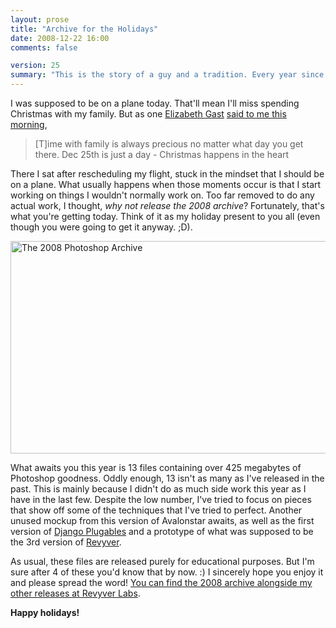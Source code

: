 ```yaml
---
layout: prose
title: "Archive for the Holidays"
date: 2008-12-22 16:00
comments: false

version: 25
summary: "This is the story of a guy and a tradition. Every year since 2004, said guy has released a few files from that year's Photoshop archives for people to learn from. As 2008 starts coming to a close, it's that time again to once again (albeit a little early) release an archive."
---
```


I was supposed to be on a plane today. That'll mean I'll miss spending Christmas with my family. But as one [Elizabeth Gast][1] [said to me this morning][2],

> [T]ime with family is always precious no matter what day you get there. Dec 25th is just a day - Christmas happens in the heart

There I sat after rescheduling my flight, stuck in the mindset that I should be on a plane. What usually happens when those moments occur is that I start working on things I wouldn't normally work on. Too far removed to do any actual work, I thought, *why not release the 2008 archive*? Fortunately, that's what you're getting today. Think of it as my holiday present to you all (even though you were going to get it anyway. ;D).

[<img src="http://farm4.static.flickr.com/3229/3129231287_a5b05398d3_o.png" width="620" height="340" alt="The 2008 Photoshop Archive" />][6]

What awaits you this year is 13 files containing over 425 megabytes of Photoshop goodness. Oddly enough, 13 isn't as many as I've released in the past. This is mainly because I didn't do as much side work this year as I have in the last few. Despite the low number, I've tried to focus on pieces that show off some of the techniques that I've tried to perfect. Another unused mockup from this version of Avalonstar awaits, as well as the first version of [Django Plugables][3] and a prototype of what was supposed to be the 3rd version of [Revyver][4].

As usual, these files are released purely for educational purposes. But I'm sure after 4 of these you'd know that by now. :) I sincerely hope you enjoy it and please spread the word! [You can find the 2008 archive alongside my other releases at Revyver Labs][5].

**Happy holidays!**

[1]: http://designbyfirgs.com/
[2]: http://twitter.com/Firgs/status/1072536187
[3]: http://djangoplugables.com/
[4]: http://revyver.com/
[5]: http://labs.revyver.com/
[6]: http://www.flickr.com/photos/avalonstar/3129231287/

